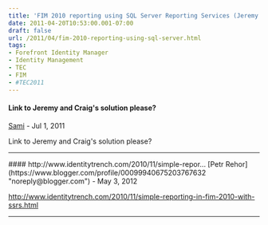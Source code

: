 ```yaml
---
title: 'FIM 2010 reporting using SQL Server Reporting Services (Jeremy and Craig)'
date: 2011-04-20T10:53:00.001-07:00
draft: false
url: /2011/04/fim-2010-reporting-using-sql-server.html
tags: 
- Forefront Identity Manager
- Identity Management
- TEC
- FIM
- #TEC2011
---
```


#### Link to Jeremy and Craig's solution please?
[Sami](https://www.blogger.com/profile/02792335048476601154 "noreply@blogger.com") - <time datetime="2011-07-11T12:42:46.481-07:00">Jul 1, 2011</time>

Link to Jeremy and Craig's solution please?
<hr />
#### http://www.identitytrench.com/2010/11/simple-repor...
[Petr Rehor](https://www.blogger.com/profile/00099940675203767632 "noreply@blogger.com") - <time datetime="2012-05-02T09:51:51.785-07:00">May 3, 2012</time>

http://www.identitytrench.com/2010/11/simple-reporting-in-fim-2010-with-ssrs.html
<hr />
